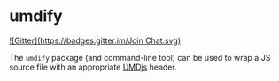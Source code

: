 # umdify
[![Gitter](https://badges.gitter.im/Join Chat.svg)](https://gitter.im/buildjs/umdify?utm_source=badge&utm_medium=badge&utm_campaign=pr-badge&utm_content=badge)

The `umdify` package (and command-line tool) can be used to wrap a JS source file with an appropriate [UMDjs](https://github.com/umdjs/umd) header.

